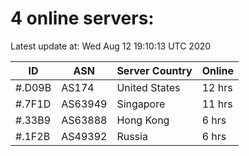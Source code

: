 # 4 online servers:

Latest update at: Wed Aug 12 19:10:13 UTC 2020

| ID | ASN | Server Country | Online |
| -- | --- | -------------- | ------ |
| #.D09B | AS174 | United States | 12 hrs |
| #.7F1D | AS63949 | Singapore | 11 hrs |
| #.33B9 | AS63888 | Hong Kong | 6 hrs |
| #.1F2B | AS49392 | Russia | 6 hrs |

